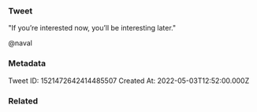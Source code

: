 ### Tweet
"If you’re interested now, you’ll be interesting later."

@naval

### Metadata
Tweet ID: 1521472642414485507
Created At: 2022-05-03T12:52:00.000Z

### Related


